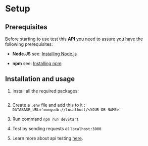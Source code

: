 # Setup

## Prerequisites

Before starting to use test this **API** you need to assure you have the following
prerequisites:

* **Node.JS** see: [Installing Node.js](https://nodejs.org/)


* **npm** see: [Installing npm](https://www.npmjs.com/get-npm)

## Installation and usage

1. Install all the required packages: 
```npm
```
                                   
2. Create a ```.env``` file and add this to it :
```DATABASE_URL='mongodb://localhost/<YOUR-DB-NAME>' ```

3. Run command ```npm run devStart```

4. Test by sending requests at ```localhost:3000```

5. Learn more about api testing [here](https://www.guru99.com/testing-rest-api-manually.html). 